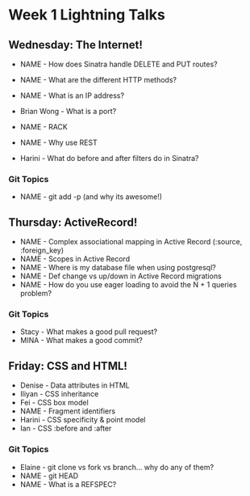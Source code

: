 # Week 1 Lightning Talks

## Wednesday: The Internet!

- NAME - How does Sinatra handle DELETE and PUT routes?
- NAME - What are the different HTTP methods?

- NAME - What is an IP address?
- Brian Wong - What is a port?

- NAME - RACK
- NAME - Why use REST
- Harini - What do before and after filters do in Sinatra?

### Git Topics
- NAME - git add -p (and why its awesome!)

## Thursday: ActiveRecord!

- NAME - Complex associational mapping in Active Record (:source, :foreign_key)
- NAME - Scopes in Active Record
- NAME - Where is my database file when using postgresql?
- NAME - Def change vs up/down in Active Record migrations
- NAME - How do you use eager loading to avoid the N + 1 queries problem?

### Git Topics
- Stacy - What makes a good pull request?
- MINA - What makes a good commit?

## Friday: CSS and HTML!

- Denise - Data attributes in HTML
- Iliyan - CSS inheritance
- Fei - CSS box model
- NAME - Fragment identifiers
- Harini - CSS specificity & point model
- Ian - CSS :before and :after

### Git Topics
- Elaine - git clone vs fork vs branch… why do any of them?
- NAME - git HEAD
- NAME - What is a REFSPEC?
